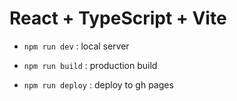 # React + TypeScript + Vite

- `npm run dev` : local server

- `npm run build` : production build

- `npm run deploy` : deploy to gh pages
